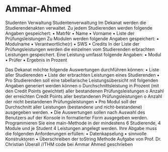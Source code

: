 # Ammar-Ahmed
Studenten Verwaltung
Studentenverwaltung
Im Dekanat werden die Studierendenakten verwaltet.
Zu jedem Studierenden werden folgende Angaben gespeichert:
▪ MatrNr
▪ Name
▪ Vorname
▪ Liste der Prüfungsleistungen
Zu Modulen werden folgende Angaben gespeichert:
▪ Modulname
▪ Verantwortliche(r)
▪ SWS
▪ Credits
In der Liste der Prüfungsleistungen werden die einzelnen vom Studierenden erbrachten Leistungen gespeichert.
Eine Leistung umfasst folgende Angaben:
▪ Modul
▪ Prüfer
▪ Ergebnis in Prozent

Das Dekanat möchte folgende Auswertungen durchführen können:
▪ Liste aller Studierenden
▪ Liste der erbrachten Leistungen eines Studierenden
▪ Pro Studierenden soll eine tabellarische Leistungsübersicht mit folgenden Angaben generiert werden können
o Durchschnittsleistung in Prozent (mit den Credit Points gewichtet) aller bestandenen Prüfungsleistungen
o Anzahl der erreichten Credit Points aller bestandenen Prüfungsleistungen
o Anzahl der nicht bestandenen Prüfungsleistungen
▪ Pro Modul soll der Durchschnitt aller Leistungen (bestandene und nicht-bestandene) ausgegeben werden.
▪ Die Auswertungen sollen nach Auswahl des Benutzers auf der Konsole in formatierter Form ausgegeben werden.
Programmieren Sie eine main-Methode in der mindestens 6 Studierende, 4 Module und je Student 4 Leistungen angelegt werden. Ihre Abgabe muss die folgenden Anforderungen erfüllen:
▪ Datenkapselung
▪ sinnvolle Konstruktoren
▪ Überschreiben der toString Methode
Aufgabe von Prof. Dr. Christian Überall //THM
code bei Ammar Ahmed geschrieben
